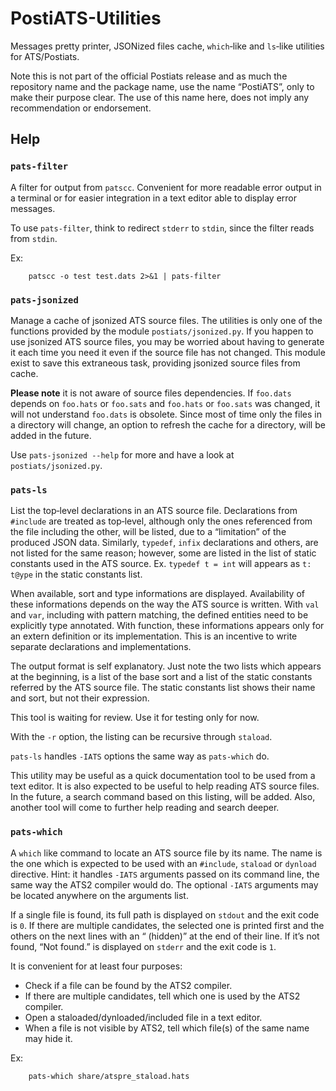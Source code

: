 # PostiATS-Utilities

Messages pretty printer, JSONized files cache, `which`‑like and `ls`‑like utilities for ATS/Postiats.

Note this is not part of the official Postiats release and as much the repository name and the package name, use the name “PostiATS”, only to make their purpose clear. The use of this name here, does not imply any recommendation or endorsement.


## Help


### `pats-filter`

A filter for output from `patscc`. Convenient for more readable error output in a terminal or for easier integration in a text editor able to display error messages.

To use `pats-filter`, think to redirect `stderr` to `stdin`, since the filter reads from `stdin`.

Ex:

        patscc -o test test.dats 2>&1 | pats-filter


### `pats-jsonized`

Manage a cache of jsonized ATS source files. The utilities is only one of the functions provided by the module `postiats/jsonized.py`. If you happen to use jsonized ATS source files, you may be worried about having to generate it each time
you need it even if the source file has not changed. This module exist to save this extraneous task, providing jsonized source files from cache.

**Please note** it is not aware of source files dependencies. If `foo.dats` depends on `foo.hats` or `foo.sats` and `foo.hats` or `foo.sats` was changed, it will not understand `foo.dats` is obsolete. Since most of time only the files in a directory will change, an option to refresh the cache for a directory, will be added in the future.

Use `pats-jsonized --help` for more and have a look at `postiats/jsonized.py`.


### `pats-ls`

List the top‑level declarations in an ATS source file. Declarations from `#include` are treated as top‑level, although only the ones referenced from the file including the other, will be listed, due to a “limitation” of the produced JSON data. Similarly, `typedef`, `infix` declarations and others, are not listed for the same reason; however, some are listed in the list of static constants used in the ATS source. Ex. `typedef t = int` will appears as `t: t@ype` in the static constants list.

When available, sort and type informations are displayed. Availability of these informations depends on the way the ATS source is written. With `val` and `var`, including with pattern matching, the defined entities need to be explicitly type annotated. With function, these informations appears only for an extern definition or its implementation. This is an incentive to write separate declarations and implementations.

The output format is self explanatory. Just note the two lists which appears at the beginning, is a list of the base sort and a list of the static constants referred by the ATS source file. The static constants list shows their name and sort, but not their expression.

This tool is waiting for review. Use it for testing only for now.

With the `-r` option, the listing can be recursive through `staload`.

`pats-ls` handles `-IATS` options the same way as `pats-which` do.

This utility may be useful as a quick documentation tool to be used from a text editor. It is also expected to be useful to help reading ATS source files. In the future, a search command based on this listing, will be added. Also, another tool will come to further help reading and search deeper.


### `pats-which`

A `which` like command to locate an ATS source file by its name. The name is
the one which is expected to be used with an `#include`, `staload` or `dynload` directive. Hint: it handles `-IATS` arguments passed on its command line, the same way the ATS2 compiler would do. The optional `-IATS` arguments may be located anywhere on the arguments list.

If a single file is found, its full path is displayed on `stdout` and the exit code is `0`. If there are multiple candidates, the selected one is printed first and the others on the next lines with an “ (hidden)” at the end of their line. If it’s not found, “Not found.” is displayed on `stderr` and the exit code is `1`.

It is convenient for at least four purposes:

  * Check if a file can be found by the ATS2 compiler.
  * If there are multiple candidates, tell which one is used by the ATS2 compiler.
  * Open a staloaded/dynloaded/included file in a text editor.
  * When a file is not visible by ATS2, tell which file(s) of the same name may hide it.

Ex:

        pats-which share/atspre_staload.hats
